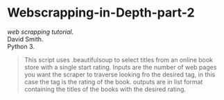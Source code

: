 # Webscrapping-in-Depth-part-2
_web scrapping tutorial_.   
David Smith.    
Python 3.   
>This script uses .beautifulsoup to select titles from an online book store with a single start rating. 
>Inputs are the number of web pages you want the scraper to traverse looking fro the desired tag, in this case the tag is the rating of the book. 
>outputs are in list format containing the titles of the books with the desired rating. 
